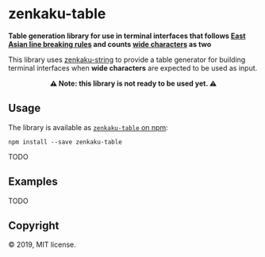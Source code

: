 # zenkaku-table

**Table generation library for use in terminal interfaces that follows [East Asian line breaking rules](https://en.wikipedia.org/wiki/Line_breaking_rules_in_East_Asian_languages) and counts [wide characters](https://www.unicode.org/reports/tr11-2/) as two**

This library uses [zenkaku-string](https://github.com/msikma/zenkaku-string) to provide a table generator for building terminal interfaces when **wide characters** are expected to be used as input.

<center><b>⚠️ Note: this library is not ready to be used yet. ⚠️</b></center>

## Usage

The library is available as [`zenkaku-table` on npm]():

```
npm install --save zenkaku-table
```

TODO

## Examples

TODO

## Copyright

© 2019, MIT license.
